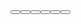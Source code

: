 <Wrapper>
  <Button label="A" />
  <Button label="B" />
  <Button label="C" />
</Wrapper>

<div>
  <Button label="A" />
  <Button label="B" />
  <Button label="C" />
</div>